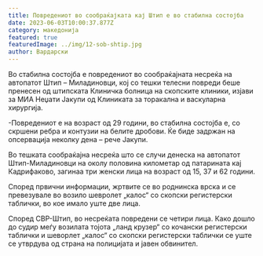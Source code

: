 ```yaml
---
title: Повредениот во сообраќајката кај Штип е во стабилна состојба
date: 2023-06-03T10:00:37.877Z
category: македонија
featured: true
featuredImage: ../img/12-sob-shtip.jpg
author: Вардарски
---
```

<!--StartFragment-->

Во стабилна состојба е повредениот во сообраќајната несреќа на автопатот Штип – Миладиновци, кој со тешки телесни повреди беше пренесен од штипската Клиничка болница на скопските клиники, изјави за МИА Неџати Јакупи од Клиниката за торакална и васкуларна хирургија.

\-Повредениот е на возраст од 29 години, во стабилна состојба е, со скршени ребра и контузии на белите дробови. Ќе биде задржан на опсервација неколку дена – рече Јакупи.

Во тешката сообраќајна несреќа што се случи денеска на автопатот Штип-Миладиновци на околу половина километар од патарината кај Кадрифаково, загинаа три женски лица на возраст од 15, 37 и 62 години.

Според првични информации, жртвите се во роднинска врска и се превезувале во возило шевролет „калос“ со скопски регистерски таблички, во кое имало уште две лица.

Според СВР-Штип, во несреќата повредени се четири лица. Како дошло до судир меѓу возилата тојота „ланд крузер“ со кочански регистерски таблички и шеворлет „калос“ со скопски регистерски таблички се уште се утврдува од страна на полицијата и јавен обвинител.

<!--EndFragment-->